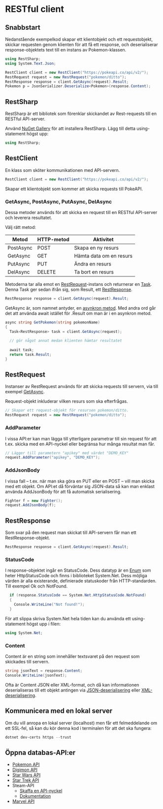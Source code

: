 # RESTful client

## Snabbstart

Nedanstående exempelkod skapar ett klientobjekt och ett requestobjekt, skickar requesten genom klienten för att få ett response, och deserialiserar response-objektets text till en instans av Pokemon-klassen.

```csharp
using RestSharp;
using System.Text.Json;

RestClient client = new RestClient("https://pokeapi.co/api/v2/");
RestRequest request = new RestRequest("pokemon/ditto");
RestResponse response = client.GetAsync(request).Result;
Pokemon p = JsonSerializer.Deserialize<Pokemon>(response.Content);

```

## RestSharp

RestSharp är ett bibliotek som förenklar skickandet av Rest-requests till en RESTful API-server.

Använd [NuGet Gallery](../../grundlaeggande/anvaenda-bibliotek-using.md#nuget-gallery) för att installera RestSharp. Lägg till detta using-statement högst upp:

```csharp
using RestSharp;
```

## RestClient

En klass som sköter kommunikationen med API-servern.

```csharp
RestClient client = new RestClient("https://pokeapi.co/api/v2/");
```

Skapar ett klientobjekt som kommer att skicka requests till PokeAPI.

### GetAsync, PostAsync, PutAsync, DelAsync

Dessa metoder används för att skicka en request till en RESTful API-server och leverera resultatet.

Välj rätt metod:

| Metod     | HTTP-metod | Aktivitet               |
| --------- | ---------- | ----------------------- |
| PostAsync | POST       | Skapa en ny resurs      |
| GetAsync  | GET        | Hämta data om en resurs |
| PutAsync  | PUT        | Ändra en resurs         |
| DelAsync  | DELETE     | Ta bort en resurs       |

Metoderna tar alla emot en [RestRequest](restful-client.md#restrequest)-instans och returnerar en [Task](../threading/task.md). Denna Task ger sedan ifrån sig, som Result, ett [RestResponse](restful-client.md#restresponse).

```csharp
RestResponse response = client.GetAsync(request).Result;
```

GetAsync är, som namnet antyder, en [asynkron metod](../threading/task.md). Med andra ord går det att använda await istället för .Result om man är i en asynkron metod.

```csharp
async string GetPokemon(string pokemonName)
{
  Task<RestResponse> task = client.GetAsync(request);
  
  // gör något annat medan klienten hämtar resultatet
  
  await task;
  return task.Result;
}
```

## RestRequest

Instanser av RestRequest används för att skicka requests till servern, via till exempel [GetAsync](restful-client.md#get).

Request-objekt inkluderar vilken resurs som ska efterfrågas.

```csharp
// Skapar ett request-objekt för resursen pokemon/ditto.
RestRequest request = new RestRequest("pokemon/ditto");
```

### AddParameter

I vissa API:er kan man lägga till ytterligare parametrar till sin request för att t.ex. skicka med en API-nyckel eller begränsa hur många resultat man får.

```csharp
// Lägger till parametern "apikey" med värdet "DEMO_KEY"
request.AddParameter("apikey", "DEMO_KEY");
```

### AddJsonBody

I vissa fall – t.ex. när man ska göra en PUT eller en POST – vill man skicka med ett objekt. Om API:et då förväntar sig JSON-data så kan man enklast använda AddJsonBody för att få automatisk serialisering.

```csharp
Fighter f = new Fighter();
request.AddJsonBody(f);
```

## RestResponse

Som svar på den request man skickat till API-servern får man ett RestResponse-objekt.

```csharp
RestResponse response = client.GetAsync(request).Result;
```

### StatusCode

I response-objektet ingår en StatusCode. Dess datatyp är en [Enum](../../grundlaeggande/datatyper/enum.md) som heter HttpStatusCode och finns i biblioteket System.Net. Dess möjliga värden är alla existerande, definierade statuskoder från HTTP-standarden. Till exempel Ok och NotFound.

```csharp
  if (response.StatusCode == System.Net.HttpStatusCode.NotFound)
  {
    Console.WriteLine("Not found!");
  }
```

För att slippa skriva System.Net hela tiden kan du använda ett using-statement högst upp i filen:

```csharp
using System.Net;
```

### Content

Content är en string som innehåller textsvaret på den request som skickades till servern.

```csharp
string jsonText = response.Content;
Console.WriteLine(jsonText);
```

Ofta är Content JSON eller XML-format, och då kan informationen deserialiseras till ett objekt antingen via [JSON-deserialisering](../../filhantering/serialisering-.../json-serialisering.md#jsonserializer.deserialize-less-than-greater-than) eller [XML-deserialisering](../../filhantering/serialisering-.../xml-serialisering.md#deserialize).

## Kommunicera med en lokal server

Om du vill anropa en lokal server (localhost) men får ett felmeddelande om ett SSL-fel, så kan du kör denna kod i terminalen för att det ska fungera:

```powershell
dotnet dev-certs https --trust
```

## Öppna databas-API:er

* [Pokemon API](https://pokeapi.co/)
* [Digimon API](https://digimon-api.herokuapp.com/)
* [Star Wars API](https://swapi.py4e.com/)
* [Star Trek API](http://stapi.co/)
* Steam-API
  * [Skaffa en API-nyckel](https://steamcommunity.com/dev/apikey)
  * [Dokumentation](https://partner.steamgames.com/doc/webapi)
* [Marvel API](https://developer.marvel.com/)
